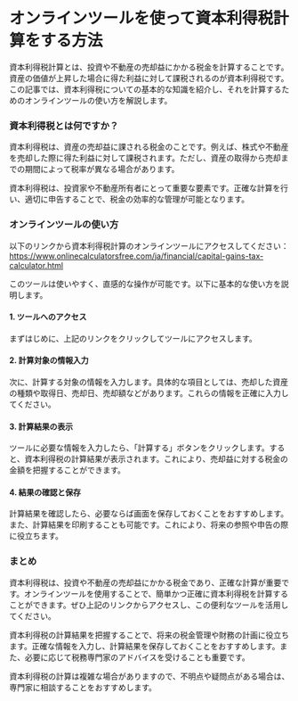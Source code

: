 オンラインツールを使って資本利得税計算をする方法
========================

資本利得税計算とは、投資や不動産の売却益にかかる税金を計算することです。資産の価値が上昇した場合に得た利益に対して課税されるのが資本利得税です。この記事では、資本利得税についての基本的な知識を紹介し、それを計算するためのオンラインツールの使い方を解説します。

### 資本利得税とは何ですか？

資本利得税は、資産の売却益に課される税金のことです。例えば、株式や不動産を売却した際に得た利益に対して課税されます。ただし、資産の取得から売却までの期間によって税率が異なる場合があります。

資本利得税は、投資家や不動産所有者にとって重要な要素です。正確な計算を行い、適切に申告することで、税金の効率的な管理が可能となります。

### オンラインツールの使い方

以下のリンクから資本利得税計算のオンラインツールにアクセスしてください：<https://www.onlinecalculatorsfree.com/ja/financial/capital-gains-tax-calculator.html>

このツールは使いやすく、直感的な操作が可能です。以下に基本的な使い方を説明します。

#### 1. ツールへのアクセス

まずはじめに、上記のリンクをクリックしてツールにアクセスします。

#### 2. 計算対象の情報入力

次に、計算する対象の情報を入力します。具体的な項目としては、売却した資産の種類や取得日、売却日、売却額などがあります。これらの情報を正確に入力してください。

#### 3. 計算結果の表示

ツールに必要な情報を入力したら、「計算する」ボタンをクリックします。すると、資本利得税の計算結果が表示されます。これにより、売却益に対する税金の金額を把握することができます。

#### 4. 結果の確認と保存

計算結果を確認したら、必要ならば画面を保存しておくことをおすすめします。また、計算結果を印刷することも可能です。これにより、将来の参照や申告の際に役立ちます。

### まとめ

資本利得税は、投資や不動産の売却益にかかる税金であり、正確な計算が重要です。オンラインツールを使用することで、簡単かつ正確に資本利得税を計算することができます。ぜひ上記のリンクからアクセスし、この便利なツールを活用してください。

資本利得税の計算結果を把握することで、将来の税金管理や財務の計画に役立ちます。正確な情報を入力し、計算結果を保存しておくことをおすすめします。また、必要に応じて税務専門家のアドバイスを受けることも重要です。

資本利得税の計算は複雑な場合がありますので、不明点や疑問点がある場合は、専門家に相談することをおすすめします。